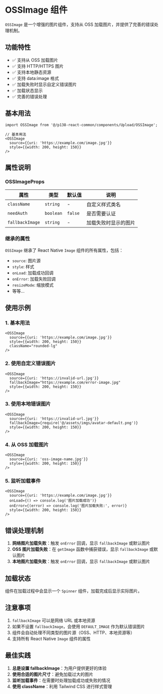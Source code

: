 # OSSImage 组件

`OSSImage` 是一个增强的图片组件，支持从 OSS 加载图片，并提供了完善的错误处理机制。

## 功能特性

- ✅ 支持从 OSS 加载图片
- ✅ 支持 HTTP/HTTPS 图片
- ✅ 支持本地静态资源
- ✅ 支持 data:image 格式
- ✅ 加载失败时显示自定义错误图片
- ✅ 加载状态显示
- ✅ 完善的错误处理

## 基本用法

```tsx
import OSSImage from '@/p138-react-common/components/Upload/OSSImage';

// 基本用法
<OSSImage
  source={{uri: 'https://example.com/image.jpg'}}
  style={{width: 200, height: 150}}
/>
```

## 属性说明

### OSSImageProps

| 属性 | 类型 | 默认值 | 说明 |
|------|------|--------|------|
| `className` | `string` | - | 自定义样式类名 |
| `needAuth` | `boolean` | `false` | 是否需要认证 |
| `fallbackImage` | `string` | - | 加载失败时显示的图片 |

### 继承的属性

`OSSImage` 继承了 React Native `Image` 组件的所有属性，包括：

- `source`: 图片源
- `style`: 样式
- `onLoad`: 加载成功回调
- `onError`: 加载失败回调
- `resizeMode`: 缩放模式
- 等等...

## 使用示例

### 1. 基本用法

```tsx
<OSSImage
  source={{uri: 'https://example.com/image.jpg'}}
  style={{width: 200, height: 150}}
  className="rounded-lg"
/>
```

### 2. 使用自定义错误图片

```tsx
<OSSImage
  source={{uri: 'https://invalid-url.jpg'}}
  fallbackImage="https://example.com/error-image.jpg"
  style={{width: 200, height: 150}}
/>
```

### 3. 使用本地错误图片

```tsx
<OSSImage
  source={{uri: 'https://invalid-url.jpg'}}
  fallbackImage={require('@/assets/imgs/avatar-default.png')}
  style={{width: 200, height: 150}}
/>
```

### 4. 从 OSS 加载图片

```tsx
<OSSImage
  source={{uri: 'oss-image-name.jpg'}}
  style={{width: 200, height: 150}}
/>
```

### 5. 监听加载事件

```tsx
<OSSImage
  source={{uri: 'https://example.com/image.jpg'}}
  onLoad={() => console.log('图片加载成功')}
  onError={(error) => console.log('图片加载失败:', error)}
  style={{width: 200, height: 150}}
/>
```

## 错误处理机制

1. **网络图片加载失败**：触发 `onError` 回调，显示 `fallbackImage` 或默认图片
2. **OSS 图片加载失败**：在 `getImage` 函数中捕获错误，显示 `fallbackImage` 或默认图片
3. **本地图片加载失败**：触发 `onError` 回调，显示 `fallbackImage` 或默认图片

## 加载状态

组件在加载过程中会显示一个 `Spinner` 组件，加载完成后显示实际图片。

## 注意事项

1. `fallbackImage` 可以是网络 URL 或本地资源
2. 如果不设置 `fallbackImage`，会使用 `DEFAULT_IMAGE` 作为默认错误图片
3. 组件会自动处理不同类型的图片源（OSS、HTTP、本地资源等）
4. 支持所有 React Native `Image` 组件的属性

## 最佳实践

1. **总是设置 fallbackImage**：为用户提供更好的体验
2. **使用合适的图片尺寸**：避免加载过大的图片
3. **监听加载事件**：在需要时处理加载成功或失败的情况
4. **使用 className**：利用 Tailwind CSS 进行样式管理 